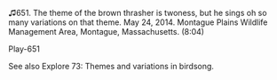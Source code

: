 ♫651. The theme of the brown thrasher is twoness, but he sings oh so
many variations on that theme. May 24, 2014. Montague Plains Wildlife
Management Area, Montague, Massachusetts. (8:04)

Play-651

See also Explore 73: Themes and variations in birdsong.
